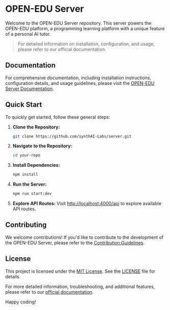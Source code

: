 <!-- TODO make homepage dynamic -->
<!-- TODO implement admin roles -->
<!-- TODO complete quiz -->

# OPEN-EDU Server

Welcome to the OPEN-EDU Server repository. This server powers the OPEN-EDU platform, a programming learning platform with a unique feature of a personal AI tutor.

> For detailed information on installation, configuration, and usage, please refer to our official documentation.

## Documentation

For comprehensive documentation, including installation instructions, configuration details, and usage guidelines, please visit the [OPEN-EDU Server Documentation](https://ai-res-server.vercel.app/).

## Quick Start

To quickly get started, follow these general steps:

1. **Clone the Repository:**

   ```bash
   git clone https://github.com/synthAI-Labs/server.git
   ```

2. **Navigate to the Repository:**

   ```bash
   cd your-repo
   ```

3. **Install Dependencies:**

   ```bash
   npm install
   ```

4. **Run the Server:**

   ```bash
   npm run start:dev
   ```

5. **Explore API Routes:**
   Visit [http://localhost:4000/api](http://localhost:4000/api) to explore available API routes.

## Contributing

We welcome contributions! If you'd like to contribute to the development of the OPEN-EDU Server, please refer to the [Contribution Guidelines](CONTRIBUTING.md).

## License

This project is licensed under the [MIT License](LICENSE). See the [LICENSE](LICENSE) file for details.

For more detailed information, troubleshooting, and additional features, please refer to our [official documentation](https://ai-res-server.vercel.app/).

Happy coding!
